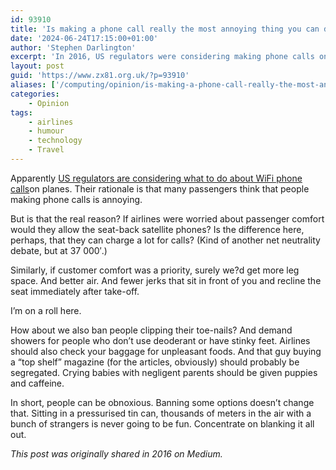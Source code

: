 ```yaml
---
id: 93910
title: 'Is making a phone call really the most annoying thing you can do on a plane?'
date: '2024-06-24T17:15:00+01:00'
author: 'Stephen Darlington'
excerpt: 'In 2016, US regulators were considering making phone calls on a plane against the law. Was that wise?'
layout: post
guid: 'https://www.zx81.org.uk/?p=93910'
aliases: ['/computing/opinion/is-making-a-phone-call-really-the-most-annoying-thing-you-can-do-on-a-plane.html']
categories:
    - Opinion
tags:
    - airlines
    - humour
    - technology
    - Travel
---
```


Apparently [US regulators are considering what to do about WiFi phone calls](http://arstechnica.co.uk/tech-policy/2016/12/us-flight-regulators-consider-whether-to-allow-or-bar-in-flight-wi-fi-calls/)on planes. Their rationale is that many passengers think that people making phone calls is annoying.

But is that the real reason? If airlines were worried about passenger comfort would they allow the seat-back satellite phones? Is the difference here, perhaps, that they can charge a lot for calls? (Kind of another net neutrality debate, but at 37 000′.)

Similarly, if customer comfort was a priority, surely we?d get more leg space. And better air. And fewer jerks that sit in front of you and recline the seat immediately after take-off.

I’m on a roll here.

How about we also ban people clipping their toe-nails? And demand showers for people who don’t use deoderant or have stinky feet. Airlines should also check your baggage for unpleasant foods. And that guy buying a “top shelf” magazine (for the articles, obviously) should probably be segregated. Crying babies with negligent parents should be given puppies and caffeine.

In short, people can be obnoxious. Banning some options doesn’t change that. Sitting in a pressurised tin can, thousands of meters in the air with a bunch of strangers is never going to be fun. Concentrate on blanking it all out.

*This post was originally shared in 2016 on Medium.*